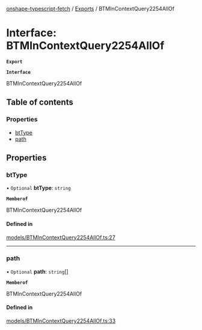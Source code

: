 [onshape-typescript-fetch](../README.md) / [Exports](../modules.md) / BTMInContextQuery2254AllOf

# Interface: BTMInContextQuery2254AllOf

**`Export`**

**`Interface`**

BTMInContextQuery2254AllOf

## Table of contents

### Properties

- [btType](BTMInContextQuery2254AllOf.md#bttype)
- [path](BTMInContextQuery2254AllOf.md#path)

## Properties

### btType

• `Optional` **btType**: `string`

**`Memberof`**

BTMInContextQuery2254AllOf

#### Defined in

[models/BTMInContextQuery2254AllOf.ts:27](https://github.com/toebes/onshape-typescript-fetch/blob/3e11ae1/models/BTMInContextQuery2254AllOf.ts#L27)

___

### path

• `Optional` **path**: `string`[]

**`Memberof`**

BTMInContextQuery2254AllOf

#### Defined in

[models/BTMInContextQuery2254AllOf.ts:33](https://github.com/toebes/onshape-typescript-fetch/blob/3e11ae1/models/BTMInContextQuery2254AllOf.ts#L33)
